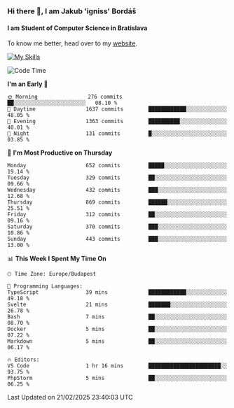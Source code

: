 ### Hi there 👋, I am Jakub 'igniss' Bordáš

#### I am Student of Computer Science in Bratislava
To know me better, head over to my [website](https://bordas.sk).

[![My Skills](https://skillicons.dev/icons?i=js,typescript,html,css,figma,svelte,vue,next,postgresql,nest,express,nodejs)](https://bordas.sk)


<!--START_SECTION:waka-->
![Code Time](http://img.shields.io/badge/Code%20Time-1%2C687%20hrs%2026%20mins-blue)

**I'm an Early 🐤** 

```text
🌞 Morning                276 commits         ██░░░░░░░░░░░░░░░░░░░░░░░   08.10 % 
🌆 Daytime                1637 commits        ████████████░░░░░░░░░░░░░   48.05 % 
🌃 Evening                1363 commits        ██████████░░░░░░░░░░░░░░░   40.01 % 
🌙 Night                  131 commits         █░░░░░░░░░░░░░░░░░░░░░░░░   03.85 % 
```
📅 **I'm Most Productive on Thursday** 

```text
Monday                   652 commits         █████░░░░░░░░░░░░░░░░░░░░   19.14 % 
Tuesday                  329 commits         ██░░░░░░░░░░░░░░░░░░░░░░░   09.66 % 
Wednesday                432 commits         ███░░░░░░░░░░░░░░░░░░░░░░   12.68 % 
Thursday                 869 commits         ██████░░░░░░░░░░░░░░░░░░░   25.51 % 
Friday                   312 commits         ██░░░░░░░░░░░░░░░░░░░░░░░   09.16 % 
Saturday                 370 commits         ███░░░░░░░░░░░░░░░░░░░░░░   10.86 % 
Sunday                   443 commits         ███░░░░░░░░░░░░░░░░░░░░░░   13.00 % 
```


📊 **This Week I Spent My Time On** 

```text
🕑︎ Time Zone: Europe/Budapest

💬 Programming Languages: 
TypeScript               39 mins             ████████████░░░░░░░░░░░░░   49.18 % 
Svelte                   21 mins             ███████░░░░░░░░░░░░░░░░░░   26.78 % 
Bash                     7 mins              ██░░░░░░░░░░░░░░░░░░░░░░░   08.70 % 
Docker                   5 mins              ██░░░░░░░░░░░░░░░░░░░░░░░   07.22 % 
Markdown                 5 mins              ██░░░░░░░░░░░░░░░░░░░░░░░   06.17 % 

🔥 Editors: 
VS Code                  1 hr 16 mins        ███████████████████████░░   93.75 % 
PhpStorm                 5 mins              ██░░░░░░░░░░░░░░░░░░░░░░░   06.25 % 
```


 Last Updated on 21/02/2025 23:40:03 UTC
<!--END_SECTION:waka-->
